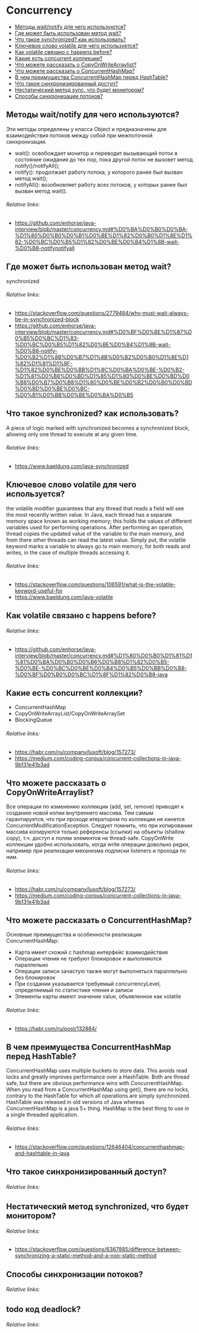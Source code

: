 # Concurrency
+ [Методы wait/notify для чего используются?](#методы-waitnotify-для-чего-используются)
+ [Где может быть использован метод wait?](#где-может-быть-использован-метод-wait)
+ [Что такое synchronized? как использовать?](#что-такое-synchronized-как-использовать)
+ [Ключевое слово volatile для чего используется?](#ключевое-слово-volatile-для-чего-используется)
+ [Как volatile связано с happens before?](#как-volatile-связано-с-happens-before)
+ [Какие есть concurrent коллекции?](#какие-есть-concurrent-коллекции)
+ [Что можете рассказать о CopyOnWriteArraylist?](#что-можете-рассказать-о-copyonwritearraylist)
+ [Что можете рассказать о ConcurrentHashMap?](#что-можете-рассказать-о-concurrenthashmap)
+ [В чем преимущества ConcurrentHashMap перед HashTable?](#в-чем-преимущества-concurrenthashmap-перед-hashtable)
+ [Что такое синхронизированный доступ?](#что-такое-синхронизированный-доступ)
+ [Нестатический метод sync, что будет монитором?](#что-такое-синхронизированный-доступ)
+ [Способы синхронизации потоков?](#способы-синхронизации-потоков)

## Методы wait/notify для чего используются?
Эти методы определены у класса Object и предназначены для взаимодействия потоков между собой при межпоточной синхронизации.
+ wait(): освобождает монитор и переводит вызывающий поток в состояние ожидания до тех пор, пока другой поток не вызовет метод notify()/notifyAll();
+ notify(): продолжает работу потока, у которого ранее был вызван метод wait();
+ notifyAll(): возобновляет работу всех потоков, у которых ранее был вызван метод wait().
###### Relative links:
+ https://github.com/enhorse/java-interview/blob/master/concurrency.md#%D0%BA%D0%B0%D0%BA-%D1%80%D0%B0%D0%B1%D0%BE%D1%82%D0%B0%D1%8E%D1%82-%D0%BC%D0%B5%D1%82%D0%BE%D0%B4%D1%8B-wait-%D0%B8-notifynotifyall

## Где может быть использован метод wait?
synchronized
###### Relative links:
+ https://stackoverflow.com/questions/2779484/why-must-wait-always-be-in-synchronized-block
+ https://github.com/enhorse/java-interview/blob/master/concurrency.md#%D0%BF%D0%BE%D1%87%D0%B5%D0%BC%D1%83-%D0%BC%D0%B5%D1%82%D0%BE%D0%B4%D1%8B-wait-%D0%B8-notify-%D0%B2%D1%8B%D0%B7%D1%8B%D0%B2%D0%B0%D1%8E%D1%82%D1%81%D1%8F-%D1%82%D0%BE%D0%BB%D1%8C%D0%BA%D0%BE-%D0%B2-%D1%81%D0%B8%D0%BD%D1%85%D1%80%D0%BE%D0%BD%D0%B8%D0%B7%D0%B8%D1%80%D0%BE%D0%B2%D0%B0%D0%BD%D0%BD%D0%BE%D0%BC-%D0%B1%D0%BB%D0%BE%D0%BA%D0%B5

## Что такое synchronized? как использовать?
A piece of logic marked with synchronized becomes a synchronized block, allowing only one thread to execute at any given time.
###### Relative links:
+ https://www.baeldung.com/java-synchronized

## Ключевое слово volatile для чего используется?
the volatile modifier guarantees that any thread that reads a field will see the most recently written value. In Java, each thread has a separate memory space known as working memory; this holds the values of different variables used for performing operations. After performing an operation, thread copies the updated value of the variable to the main memory, and from there other threads can read the latest value. Simply put, the volatile keyword marks a variable to always go to main memory, for both reads and writes, in the case of multiple threads accessing it.
###### Relative links:
+ https://stackoverflow.com/questions/106591/what-is-the-volatile-keyword-useful-for
+ https://www.baeldung.com/java-volatile

## Как volatile связано с happens before?
###### Relative links:
+ https://github.com/enhorse/java-interview/blob/master/concurrency.md#%D1%80%D0%B0%D1%81%D1%81%D0%BA%D0%B0%D0%B6%D0%B8%D1%82%D0%B5-%D0%BE-%D0%BC%D0%BE%D0%B4%D0%B5%D0%BB%D0%B8-%D0%BF%D0%B0%D0%BC%D1%8F%D1%82%D0%B8-java

## Какие есть concurrent коллекции?
+ ConcurrentHashMap
+ CopyOnWriteArrayList/CopyOnWriteArraySet
+ BlockingQueue
###### Relative links:
+ https://habr.com/ru/company/luxoft/blog/157273/
+ https://medium.com/coding-corpus/concurrent-collections-in-java-9b131e41b3ad

## Что можете рассказать о CopyOnWriteArraylist?
Все операции по изменению коллекции (add, set, remove) приводят к созданию новой копии внутреннего массива. Тем самым гарантируется, что при проходе итератором по коллекции не кинется ConcurrentModificationException. Следует помнить, что при копировании массива копируются только референсы (ссылки) на объекты (shallow copy), т.ч. доступ к полям элементов не thread-safe. CopyOnWrite коллекции удобно использовать, когда write операции довольно редки, например при реализации механизма подписки listeners и прохода по ним.
###### Relative links:
+ https://habr.com/ru/company/luxoft/blog/157273/
+ https://medium.com/coding-corpus/concurrent-collections-in-java-9b131e41b3ad

## Что можете рассказать о ConcurrentHashMap?
Основные преимущества и особенности реализации ConcurrentHashMap:
+ Карта имеет схожий с hashmap интерфейс взаимодействия
+ Операции чтения не требуют блокировок и выполняются параллельно
+ Операции записи зачастую также могут выполняться параллельно без блокировок
+ При создании указывается требуемый concurrencyLevel, определяемый по статистике чтения и записи
+ Элементы карты имеют значение value, объявленное как volatile
###### Relative links:
+ https://habr.com/ru/post/132884/

## В чем преимущества ConcurrentHashMap перед HashTable?
ConcurrentHashMap uses multiple buckets to store data. This avoids read locks and greatly improves performance over a HashTable. Both are thread safe, but there are obvious performance wins with ConcurrentHashMap.
When you read from a ConcurrentHashMap using get(), there are no locks, contrary to the HashTable for which all operations are simply synchronized. HashTable was released in old versions of Java whereas ConcurrentHashMap is a java 5+ thing.
HashMap is the best thing to use in a single threaded application.
###### Relative links:
+ https://stackoverflow.com/questions/12646404/concurrenthashmap-and-hashtable-in-java

## Что такое синхронизированный доступ?
###### Relative links:

## Нестатический метод synchronized, что будет монитором?
###### Relative links:
+ https://stackoverflow.com/questions/6367885/difference-between-synchronizing-a-static-method-and-a-non-static-method

## Способы синхронизации потоков?
###### Relative links:

## todo код deadlock?
###### Relative links:
